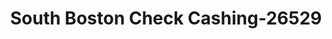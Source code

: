 ---
f_zip-code: 2127
f_state-code: MA
title: South Boston Check Cashing-26529
f_phone: 617-269-3031
f_city-only: Boston
f_address: 309 Old Colony Ave Boston
f_location-unique-id: '26529'
slug: south-boston-check-cashing-26529
updated-on: '2024-05-30T13:46:58.046Z'
created-on: '2024-05-30T13:36:59.803Z'
published-on: '2024-05-30T13:54:32.469Z'
f_city-state: cms/city/boston-ma.md
f_company: cms/company/south-boston-check-cashing.md
f_state: cms/state/massachusetts.md
layout: '[payday-loan].html'
tags: payday-loan
---